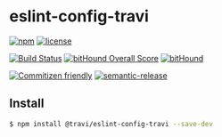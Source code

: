 # eslint-config-travi

[![npm](https://img.shields.io/npm/v/@travi/eslint-config-travi.svg?maxAge=2592000)](https://www.npmjs.com/package/@travi/eslint-config-travi)
[![license](https://img.shields.io/github/license/travi/eslint-config-travi.svg)](LICENSE)

[![Build Status](https://img.shields.io/travis/travi/eslint-config-travi.svg?style=flat)](https://travis-ci.org/travi/eslint-config-travi)
[![bitHound Overall Score](https://www.bithound.io/github/travi/eslint-config-travi/badges/score.svg)](https://www.bithound.io/github/travi/eslint-config-travi)
[![bitHound](https://img.shields.io/bithound/dependencies/github/travi/eslint-config-travi.svg?maxAge=2592000)](https://www.bithound.io/github/travi/eslint-config-travi)

[![Commitizen friendly](https://img.shields.io/badge/commitizen-friendly-brightgreen.svg)](http://commitizen.github.io/cz-cli/)
[![semantic-release](https://img.shields.io/badge/%20%20%F0%9F%93%A6%F0%9F%9A%80-semantic--release-e10079.svg)](https://github.com/semantic-release/semantic-release)

## Install

```bash
$ npm install @travi/eslint-config-travi --save-dev
```
